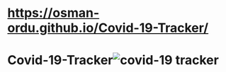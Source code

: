 # https://osman-ordu.github.io/Covid-19-Tracker/
# Covid-19-Tracker![covid-19 tracker](https://user-images.githubusercontent.com/92692879/181590678-97d0640e-9695-45e2-b153-0275bfa05d17.png)
